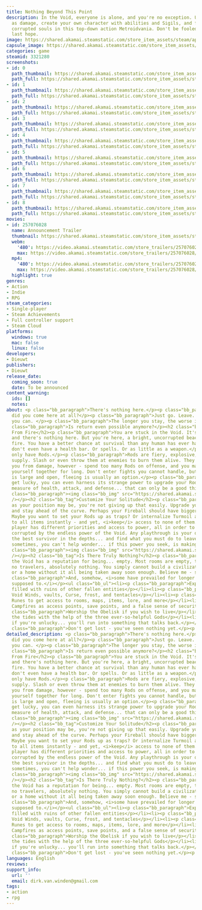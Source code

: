 ```yaml
---
title: Nothing Beyond This Point
description: In the Void, everyone is alone, and you're no exception. Use your health
  as damage, create your own character with abilities and Sigils, and fight through
  corrupted souls in this top-down action Metroidvania. Don't be fooled - you're nobody's
  last hope.
image: https://shared.akamai.steamstatic.com/store_item_assets/steam/apps/3321280/header.jpg?t=1732743244
capsule_image: https://shared.akamai.steamstatic.com/store_item_assets/steam/apps/3321280/a203ad9ffd948bebeaf7950c91b63c0f8ef7b0f0/capsule_231x87.jpg?t=1732743244
categories: game
steamid: 3321280
screenshots:
- id: 0
  path_thumbnail: https://shared.akamai.steamstatic.com/store_item_assets/steam/apps/3321280/ss_2ef808d6ea131fcd2238b483671970415603e935.600x338.jpg?t=1732743244
  path_full: https://shared.akamai.steamstatic.com/store_item_assets/steam/apps/3321280/ss_2ef808d6ea131fcd2238b483671970415603e935.1920x1080.jpg?t=1732743244
- id: 1
  path_thumbnail: https://shared.akamai.steamstatic.com/store_item_assets/steam/apps/3321280/ss_8aaa6e672398f213c7ccf83e3250af8267d0d2e2.600x338.jpg?t=1732743244
  path_full: https://shared.akamai.steamstatic.com/store_item_assets/steam/apps/3321280/ss_8aaa6e672398f213c7ccf83e3250af8267d0d2e2.1920x1080.jpg?t=1732743244
- id: 2
  path_thumbnail: https://shared.akamai.steamstatic.com/store_item_assets/steam/apps/3321280/ss_d4877bd404427d391af7037da3a513009c3ad8ea.600x338.jpg?t=1732743244
  path_full: https://shared.akamai.steamstatic.com/store_item_assets/steam/apps/3321280/ss_d4877bd404427d391af7037da3a513009c3ad8ea.1920x1080.jpg?t=1732743244
- id: 3
  path_thumbnail: https://shared.akamai.steamstatic.com/store_item_assets/steam/apps/3321280/ss_8446c961f26c271a2d25be3d51ed5a2765ef5e07.600x338.jpg?t=1732743244
  path_full: https://shared.akamai.steamstatic.com/store_item_assets/steam/apps/3321280/ss_8446c961f26c271a2d25be3d51ed5a2765ef5e07.1920x1080.jpg?t=1732743244
- id: 4
  path_thumbnail: https://shared.akamai.steamstatic.com/store_item_assets/steam/apps/3321280/ss_1f24a2e7b73f6d55957753f2fd3ec109a2d8df53.600x338.jpg?t=1732743244
  path_full: https://shared.akamai.steamstatic.com/store_item_assets/steam/apps/3321280/ss_1f24a2e7b73f6d55957753f2fd3ec109a2d8df53.1920x1080.jpg?t=1732743244
- id: 5
  path_thumbnail: https://shared.akamai.steamstatic.com/store_item_assets/steam/apps/3321280/ss_3542af743d89a60f32c9483d28f0696bcd610bd1.600x338.jpg?t=1732743244
  path_full: https://shared.akamai.steamstatic.com/store_item_assets/steam/apps/3321280/ss_3542af743d89a60f32c9483d28f0696bcd610bd1.1920x1080.jpg?t=1732743244
- id: 6
  path_thumbnail: https://shared.akamai.steamstatic.com/store_item_assets/steam/apps/3321280/ss_9518b53c306a4058ca358b3c49ff5b883b68780a.600x338.jpg?t=1732743244
  path_full: https://shared.akamai.steamstatic.com/store_item_assets/steam/apps/3321280/ss_9518b53c306a4058ca358b3c49ff5b883b68780a.1920x1080.jpg?t=1732743244
- id: 7
  path_thumbnail: https://shared.akamai.steamstatic.com/store_item_assets/steam/apps/3321280/ss_5b985480a3eb09b4529664a63d2f23c2700cae03.600x338.jpg?t=1732743244
  path_full: https://shared.akamai.steamstatic.com/store_item_assets/steam/apps/3321280/ss_5b985480a3eb09b4529664a63d2f23c2700cae03.1920x1080.jpg?t=1732743244
- id: 8
  path_thumbnail: https://shared.akamai.steamstatic.com/store_item_assets/steam/apps/3321280/ss_abf408f2ce9b9e778cbb33e1e71092a61c09ddb5.600x338.jpg?t=1732743244
  path_full: https://shared.akamai.steamstatic.com/store_item_assets/steam/apps/3321280/ss_abf408f2ce9b9e778cbb33e1e71092a61c09ddb5.1920x1080.jpg?t=1732743244
movies:
- id: 257076028
  name: Announcement Trailer
  thumbnail: https://shared.akamai.steamstatic.com/store_item_assets/steam/apps/257076028/176a7eb1b9261fa0e80b6a8c15e14d4319c82e36/movie_600x337.jpg?t=1732354370
  webm:
    '480': https://video.akamai.steamstatic.com/store_trailers/257076028/movie480_vp9.webm?t=1732354370
    max: https://video.akamai.steamstatic.com/store_trailers/257076028/movie_max_vp9.webm?t=1732354370
  mp4:
    '480': https://video.akamai.steamstatic.com/store_trailers/257076028/movie480.mp4?t=1732354370
    max: https://video.akamai.steamstatic.com/store_trailers/257076028/movie_max.mp4?t=1732354370
  highlight: true
genres:
- Action
- Indie
- RPG
steam_categories:
- Single-player
- Steam Achievements
- Full controller support
- Steam Cloud
platforms:
  windows: true
  mac: false
  linux: false
developers:
- Dieuwt
publishers:
- Dieuwt
release_date:
  coming_soon: true
  date: To be announced
content_warning:
  ids: []
  notes:
about: <p class="bb_paragraph">There's nothing here.</p><p class="bb_paragraph">Why
  did you come here at all?</p><p class="bb_paragraph">Just go. Leave. As soon as
  you can. </p><p class="bb_paragraph">The longer you stay, the worse it gets.</p><p
  class="bb_paragraph">Is return even possible anymore?</p><h2 class="bb_tag">Made
  From Fire</h2><p class="bb_paragraph">You are stuck in the Void. It's pitch black
  and there's nothing here. But you're here, a bright, uncorrupted beacon of pure
  fire. You have a better chance at survival than any human has ever had.</p><p class="bb_paragraph">You
  don't even have a health bar. Or spells. Or as little as a weapon.</p><p class="bb_paragraph">You
  only have Rods.</p><p class="bb_paragraph">Rods are fiery, explosive, and in endless
  supply. Slash or even throw them at enemies to burn them alive. They also must protect
  you from damage, however - spend too many Rods on offense, and you may not hold
  yourself together for long. Don't enter fights you cannot handle, but as the Void
  is large and open, fleeing is usually an option.</p><p class="bb_paragraph">If you
  get lucky, you can even harness its strange power to upgrade your Rods, your only
  measure of health, attack, and defense... that can only be a good thing, right?</p><p
  class="bb_paragraph"><img class="bb_img" src="https://shared.akamai.steamstatic.com/store_item_assets/steam/apps/3321280/extras/fireballs.gif?t=1732743244"
  /></p><h2 class="bb_tag">Customize Your Solitude</h2><p class="bb_paragraph">Lonely
  as your position may be, you're not giving up that easily. Upgrade your abilities
  and stay ahead of the curve. Perhaps your Fireball should have bigger explosions?
  Maybe you want to set your Rods up as traps? Or internalize Turmoil and gain access
  to all items instantly - and yet, <i>keep</i> access to none of them.</p><p class="bb_paragraph">Every
  player has different priorities and access to power, all in order to avoid being
  corrupted by the endless power of the Void. Any playthrough is your own; become
  the best survivor in the depths... and find what you must do to leave.</p><p class="bb_paragraph">Though
  sometimes, you can't help wonder... if this power you seek, is making it worse.</p><p
  class="bb_paragraph"><img class="bb_img" src="https://shared.akamai.steamstatic.com/store_item_assets/steam/apps/3321280/extras/sigilchoice.gif?t=1732743244"
  /></p><h2 class="bb_tag">Is There Truly Nothing?</h2><p class="bb_paragraph">Sure,
  the Void has a reputation for being... empty. Most rooms are empty, there's no towns,
  no travelers, absolutely nothing. You simply cannot build a civilization, a workshop,
  or a home without it all being taken away soon enough. Believe me - some have tried.</p><p
  class="bb_paragraph">And, somehow, <i>some have prevailed for longer than they were
  supposed to.</i></p><ul class="bb_ul"><li><p class="bb_paragraph">Explore 16 areas
  filled with ruins of other fallen entities</p></li><li><p class="bb_paragraph">Beat
  Void Winds, vaults, Curse, frost, and tentacles</p></li><li><p class="bb_paragraph">Trace
  Runes to get access to rooms, maps, items, lore, and more</p></li><li><p class="bb_paragraph">Use
  Campfires as access points, save points, and a false sense of security</p></li><li><p
  class="bb_paragraph">Worship the Obelisk if you wish to live</p></li><li><p class="bb_paragraph">Turn
  the tides with the help of the three ever-so-helpful Gods</p></li><li><p class="bb_paragraph">And
  if you're unlucky... you'll run into something that talks back.</p></li></ul><p
  class="bb_paragraph">Don't get lost - you've seen nothing yet.</p><p class="bb_paragraph"></p>
detailed_description: <p class="bb_paragraph">There's nothing here.</p><p class="bb_paragraph">Why
  did you come here at all?</p><p class="bb_paragraph">Just go. Leave. As soon as
  you can. </p><p class="bb_paragraph">The longer you stay, the worse it gets.</p><p
  class="bb_paragraph">Is return even possible anymore?</p><h2 class="bb_tag">Made
  From Fire</h2><p class="bb_paragraph">You are stuck in the Void. It's pitch black
  and there's nothing here. But you're here, a bright, uncorrupted beacon of pure
  fire. You have a better chance at survival than any human has ever had.</p><p class="bb_paragraph">You
  don't even have a health bar. Or spells. Or as little as a weapon.</p><p class="bb_paragraph">You
  only have Rods.</p><p class="bb_paragraph">Rods are fiery, explosive, and in endless
  supply. Slash or even throw them at enemies to burn them alive. They also must protect
  you from damage, however - spend too many Rods on offense, and you may not hold
  yourself together for long. Don't enter fights you cannot handle, but as the Void
  is large and open, fleeing is usually an option.</p><p class="bb_paragraph">If you
  get lucky, you can even harness its strange power to upgrade your Rods, your only
  measure of health, attack, and defense... that can only be a good thing, right?</p><p
  class="bb_paragraph"><img class="bb_img" src="https://shared.akamai.steamstatic.com/store_item_assets/steam/apps/3321280/extras/fireballs.gif?t=1732743244"
  /></p><h2 class="bb_tag">Customize Your Solitude</h2><p class="bb_paragraph">Lonely
  as your position may be, you're not giving up that easily. Upgrade your abilities
  and stay ahead of the curve. Perhaps your Fireball should have bigger explosions?
  Maybe you want to set your Rods up as traps? Or internalize Turmoil and gain access
  to all items instantly - and yet, <i>keep</i> access to none of them.</p><p class="bb_paragraph">Every
  player has different priorities and access to power, all in order to avoid being
  corrupted by the endless power of the Void. Any playthrough is your own; become
  the best survivor in the depths... and find what you must do to leave.</p><p class="bb_paragraph">Though
  sometimes, you can't help wonder... if this power you seek, is making it worse.</p><p
  class="bb_paragraph"><img class="bb_img" src="https://shared.akamai.steamstatic.com/store_item_assets/steam/apps/3321280/extras/sigilchoice.gif?t=1732743244"
  /></p><h2 class="bb_tag">Is There Truly Nothing?</h2><p class="bb_paragraph">Sure,
  the Void has a reputation for being... empty. Most rooms are empty, there's no towns,
  no travelers, absolutely nothing. You simply cannot build a civilization, a workshop,
  or a home without it all being taken away soon enough. Believe me - some have tried.</p><p
  class="bb_paragraph">And, somehow, <i>some have prevailed for longer than they were
  supposed to.</i></p><ul class="bb_ul"><li><p class="bb_paragraph">Explore 16 areas
  filled with ruins of other fallen entities</p></li><li><p class="bb_paragraph">Beat
  Void Winds, vaults, Curse, frost, and tentacles</p></li><li><p class="bb_paragraph">Trace
  Runes to get access to rooms, maps, items, lore, and more</p></li><li><p class="bb_paragraph">Use
  Campfires as access points, save points, and a false sense of security</p></li><li><p
  class="bb_paragraph">Worship the Obelisk if you wish to live</p></li><li><p class="bb_paragraph">Turn
  the tides with the help of the three ever-so-helpful Gods</p></li><li><p class="bb_paragraph">And
  if you're unlucky... you'll run into something that talks back.</p></li></ul><p
  class="bb_paragraph">Don't get lost - you've seen nothing yet.</p><p class="bb_paragraph"></p>
languages: English
reviews:
support_info:
  url: ''
  email: dirk.van.winden@gmail.com
tags:
- action
- rpg
---
```

